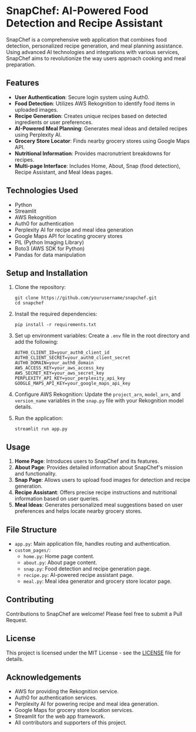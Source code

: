 # SnapChef: AI-Powered Food Detection and Recipe Assistant

SnapChef is a comprehensive web application that combines food detection, personalized recipe generation, and meal planning assistance. Using advanced AI technologies and integrations with various services, SnapChef aims to revolutionize the way users approach cooking and meal preparation.

## Features

- **User Authentication**: Secure login system using Auth0.
- **Food Detection**: Utilizes AWS Rekognition to identify food items in uploaded images.
- **Recipe Generation**: Creates unique recipes based on detected ingredients or user preferences.
- **AI-Powered Meal Planning**: Generates meal ideas and detailed recipes using Perplexity AI.
- **Grocery Store Locator**: Finds nearby grocery stores using Google Maps API.
- **Nutritional Information**: Provides macronutrient breakdowns for recipes.
- **Multi-page Interface**: Includes Home, About, Snap (food detection), Recipe Assistant, and Meal Ideas pages.

## Technologies Used

- Python
- Streamlit
- AWS Rekognition
- Auth0 for authentication
- Perplexity AI for recipe and meal idea generation
- Google Maps API for locating grocery stores
- PIL (Python Imaging Library)
- Boto3 (AWS SDK for Python)
- Pandas for data manipulation

## Setup and Installation

1. Clone the repository:
   ```
   git clone https://github.com/yourusername/snapchef.git
   cd snapchef
   ```

2. Install the required dependencies:
   ```
   pip install -r requirements.txt
   ```

3. Set up environment variables:
   Create a `.env` file in the root directory and add the following:
   ```
   AUTH0_CLIENT_ID=your_auth0_client_id
   AUTH0_CLIENT_SECRET=your_auth0_client_secret
   AUTH0_DOMAIN=your_auth0_domain
   AWS_ACCESS_KEY=your_aws_access_key
   AWS_SECRET_KEY=your_aws_secret_key
   PERPLEXITY_API_KEY=your_perplexity_api_key
   GOOGLE_MAPS_API_KEY=your_google_maps_api_key
   ```

4. Configure AWS Rekognition:
   Update the `project_arn`, `model_arn`, and `version_name` variables in the `snap.py` file with your Rekognition model details.

5. Run the application:
   ```
   streamlit run app.py
   ```

## Usage

1. **Home Page**: Introduces users to SnapChef and its features.
2. **About Page**: Provides detailed information about SnapChef's mission and functionality.
3. **Snap Page**: Allows users to upload food images for detection and recipe generation.
4. **Recipe Assistant**: Offers precise recipe instructions and nutritional information based on user queries.
5. **Meal Ideas**: Generates personalized meal suggestions based on user preferences and helps locate nearby grocery stores.

## File Structure

- `app.py`: Main application file, handles routing and authentication.
- `custom_pages/`:
  - `home.py`: Home page content.
  - `about.py`: About page content.
  - `snap.py`: Food detection and recipe generation page.
  - `recipe.py`: AI-powered recipe assistant page.
  - `meal.py`: Meal idea generator and grocery store locator page.

## Contributing

Contributions to SnapChef are welcome! Please feel free to submit a Pull Request.

## License

This project is licensed under the MIT License - see the [LICENSE](LICENSE) file for details.

## Acknowledgements

- AWS for providing the Rekognition service.
- Auth0 for authentication services.
- Perplexity AI for powering recipe and meal idea generation.
- Google Maps for grocery store location services.
- Streamlit for the web app framework.
- All contributors and supporters of this project.
